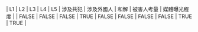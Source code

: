 | L1 | L2 | L3 | L4 | L5 | 涉及共犯 | 涉及外國人 | 和解 | 被害人考量 | 媒體曝光程度 |
| FALSE | FALSE | FALSE | TRUE | FALSE | FALSE | FALSE | FALSE | TRUE | TRUE |
